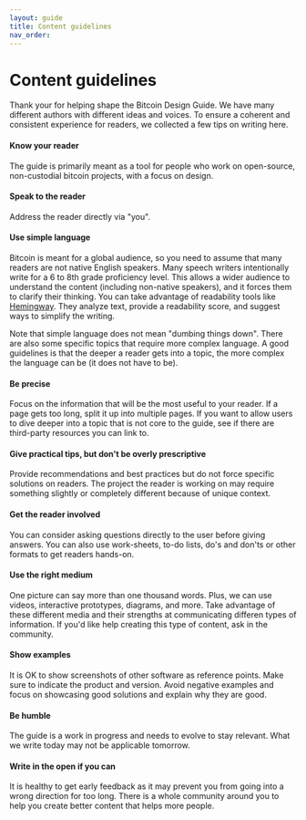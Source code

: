 ```yaml
---
layout: guide
title: Content guidelines
nav_order: 
---
```


# Content guidelines

Thank your for helping shape the Bitcoin Design Guide. We have many different authors with different ideas and voices. To ensure a coherent and consistent experience for readers, we collected a few tips on writing here.

#### Know your reader

The guide is primarily meant as a tool for people who work on open-source, non-custodial bitcoin projects, with a focus on design.

#### Speak to the reader

Address the reader directly via "you".

#### Use simple language

Bitcoin is meant for a global audience, so you need to assume that many readers are not native English speakers. Many speech writers intentionally write for a 6 to 8th grade proficiency level. This allows a wider audience to understand the content (including non-native speakers), and it forces them to clarify their thinking. You can take advantage of readability tools like [Hemingway](http://www.hemingwayapp.com). They analyze text, provide a readability score, and suggest ways to simplify the writing.

Note that simple language does not mean "dumbing things down". There are also some specific topics that require more complex language. A good guidelines is that the deeper a reader gets into a topic, the more complex the language can be (it does not have to be).

#### Be precise

Focus on the information that will be the most useful to your reader. If a page gets too long, split it up into multiple pages. If you want to allow users to dive deeper into a topic that is not core to the guide, see if there are third-party resources you can link to.

#### Give practical tips, but don't be overly prescriptive

Provide recommendations and best practices but do not force specific solutions on readers. The project the reader is working on may require something slightly or completely different because of unique context.

#### Get the reader involved

You can consider asking questions directly to the user before giving answers. You can also use work-sheets, to-do lists, do's and don'ts or other formats to get readers hands-on. 

#### Use the right medium

One picture can say more than one thousand words. Plus, we can use videos, interactive prototypes, diagrams, and more. Take advantage of these different media and their strengths at communicating differen types of information. If you'd like help creating this type of content, ask in the community.

#### Show examples

It is OK to show screenshots of other software as reference points. Make sure to indicate the product and version. Avoid negative examples and focus on showcasing good solutions and explain why they are good.

#### Be humble

The guide is a work in progress and needs to evolve to stay relevant. What we write today may not be applicable tomorrow.

#### Write in the open if you can

It is healthy to get early feedback as it may prevent you from going into a wrong direction for too long. There is a whole community around you to help you create better content that helps more people.



